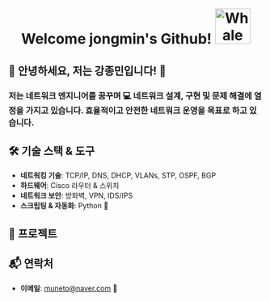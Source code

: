 <div align="center">

   #  Welcome jongmin's Github!  <img src="https://raw.githubusercontent.com/Tarikul-Islam-Anik/Animated-Fluent-Emojis/master/Emojis/Animals/Whale.png" alt="Whale" width="70" height="70" />



<div align="left">
   
## 🌟 안녕하세요, 저는 강종민입니다! 🌟

### 저는 네트워크 엔지니어를 꿈꾸며 💻 네트워크 설계, 구현 및 문제 해결에 열정을 가지고 있습니다. 효율적이고 안전한 네트워크 운영을 목표로 하고 있습니다.

## 🛠️ 기술 스택 & 도구
- **네트워킹 기술**: TCP/IP, DNS, DHCP, VLANs, STP, OSPF, BGP
- **하드웨어**: Cisco 라우터 & 스위치
- **네트워크 보안**: 방화벽, VPN, IDS/IPS
- **스크립팅 & 자동화**: Python 🐍

## 🚀 프로젝트

## 📬 연락처
- **이메일**: muneto@naver.com 📧


</div>


